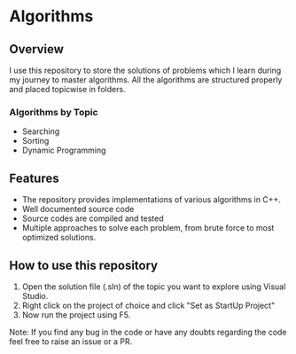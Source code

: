 <h1>Algorithms</h1>
<h2>Overview</h2>
I use this repository to store the solutions of problems which I learn during my journey to master algorithms.
All the algorithms are structured properly and placed topicwise in folders.

<h3>Algorithms by Topic</h3>

<ul>
<li>Searching</li>
<li>Sorting</li>
<li>Dynamic Programming</li>
</ul>

<h2>Features</h2>

<ul>
<li>The repository provides implementations of various algorithms in C++.</li>
<li>Well documented source code</li>
<li>Source codes are compiled and tested</li>
<li>Multiple approaches to solve each problem, from brute force to most optimized solutions.
</ul>

<h2>How to use this repository</h2>

1. Open the solution file (.sln) of the topic you want to explore using Visual Studio.
2. Right click on the project of choice and click "Set as StartUp Project"
3. Now run the project using F5.

Note: If you find any bug in the code or have any doubts regarding the code feel free to raise an issue or a PR.
